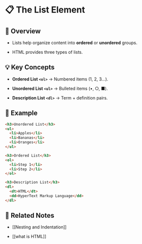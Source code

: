 # 📋 The List Element

## 📖 Overview

- Lists help organize content into **ordered** or **unordered** groups.
    
- HTML provides three types of lists.
    

## 💡 Key Concepts

- **Ordered List `<ol>`** → Numbered items (1, 2, 3...).
    
- **Unordered List `<ul>`** → Bulleted items (•, ○, ■).
    
- **Description List `<dl>`** → Term + definition pairs.
    

## 📌 Example

```html
<h3>Unordered List</h3>
<ul>
  <li>Apples</li>
  <li>Bananas</li>
  <li>Oranges</li>
</ul>

<h3>Ordered List</h3>
<ol>
  <li>Step 1</li>
  <li>Step 2</li>
</ol>

<h3>Description List</h3>
<dl>
  <dt>HTML</dt>
  <dd>HyperText Markup Language</dd>
</dl>

```

## 🔗 Related Notes

- [[Nesting and Indentation]]
    
- [[what is HTML]]